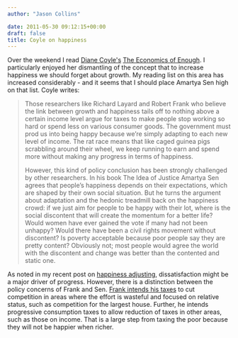 ```yaml
---
author: "Jason Collins"

date: 2011-05-30 09:12:15+00:00
draft: false
title: Coyle on happiness
---
```


Over the weekend I read [Diane Coyle's](http://blog.enlightenmenteconomics.com/) [The Economics of Enough](http://press.princeton.edu/titles/9402.html). I particularly enjoyed her dismantling of the concept that to increase happiness we should forget about growth. My reading list on this area has increased considerably - and it seems that I should place Amartya Sen high on that list. Coyle writes:

>Those researchers like Richard Layard and Robert Frank who believe the link between growth and happiness tails off to nothing above a certain income level argue for taxes to make people stop working so hard or spend less on various consumer goods. The government must prod us into being happy because we’re simply adapting to each new level of income. The rat race means that like caged guinea pigs scrabbling around their wheel, we keep running to earn and spend more without making any progress in terms of happiness.
>
>However, this kind of policy conclusion has been strongly challenged by other researchers. In his book The Idea of Justice Amartya Sen agrees that people’s happiness depends on their expectations, which are shaped by their own social situation. But he turns the argument about adaptation and the hedonic treadmill back on the happiness crowd: if we just aim for people to be happy with their lot, where is the social discontent that will create the momentum for a better life? Would women have ever gained the vote if many had not been unhappy? Would there have been a civil rights movement without discontent? Is poverty acceptable because poor people say they are pretty content? Obviously not; most people would agree the world with the discontent and change was better than the contented and static one.

As noted in my recent post on [happiness adjusting](https://www.jasoncollins.blog/happiness-adjusts/), dissatisfaction might be a major driver of progress. However, there is a distinction between the policy concerns of Frank and Sen. [Frank intends his taxes](http://www.nytimes.com/2007/10/07/business/07view.html?ex=1349409600&en=5dc544a64b1d288a&ei=5124&partner=permalink&exprod=permalink) to cut competition in areas where the effort is wasteful and focused on relative status, such as competition for the largest house. Further, he intends progressive consumption taxes to allow reduction of taxes in other areas, such as those on income. That is a large step from taxing the poor because they will not be happier when richer.
